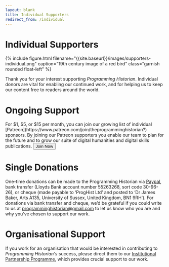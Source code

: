 ```yaml
---
layout: blank
title: Individual Supporters
redirect_from: /individual
---
```


# Individual Supporters

{% include figure.html filename="{{site.baseurl}}/images/supporters-individual.png" caption="19th century image of a red bird" class="garnish rounded float-left" %}

Thank you for your interest supporting *Programming Historian*. Individual donors are vital for enabling our continued work, and for helping us to keep our content free to readers around the world.

# Ongoing Support

<div class="alert alert-info">
  For $1, $5, or $15 per month, you can join our growing list of individual [Patreon](https://www.patreon.com/join/theprogramminghistorian?) sponsors. By joining our Patreon supporters you enable our team to plan for the future and to grow our suite of digital humanities and digital skills publications. <button onclick="window.location.href='https://www.patreon.com/join/theprogramminghistorian?';">Join Now</button>
</div>

# Single Donations

One-time donations can be made to the Programming Historian via [Paypal](https://www.paypal.com/cgi-bin/webscr?cmd=_s-xclick&hosted_button_id=7BGHUZRVS4LYL&source=url), bank transfer (Lloyds Bank account number 55263268, sort code 30-96-26), or cheque (made payable to ‘ProgHist Ltd’ and posted to ‘Dr James Baker, Arts A135, University of Sussex, United Kingdom, BN1 9RH’). For donations via bank transfer and cheque, we’d be grateful if you could write to us at programminghistorian@gmail.com to let us know who you are and why you’ve chosen to support our work.

# Organisational Support

If you work for an organisation that would be interested in contributing to *Programming Historian's* success, please direct them to our [Institutional Partnership Programme](ipp), which provides crucial support to our work.
